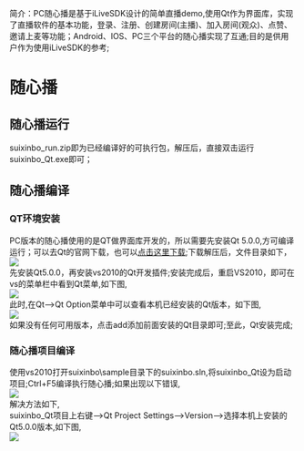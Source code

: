 ﻿
简介：PC随心播是基于iLiveSDK设计的简单直播demo,使用Qt作为界面库，实现了直播软件的基本功能，登录、注册、创建房间(主播)、加入房间(观众)、点赞、邀请上麦等功能；Android、IOS、PC三个平台的随心播实现了互通;目的是供用户作为使用iLiveSDK的参考;

# 随心播

## 随心播运行
  suixinbo_run.zip即为已经编译好的可执行包，解压后，直接双击运行suixinbo_Qt.exe即可；

## 随心播编译

### QT环境安装
PC版本的随心播使用的是QT做界面库开发的，所以需要先安装Qt 5.0.0,方可编译运行；可以去Qt的官网下载，也可以[点击这里下载](http://dldir1.qq.com/hudongzhibo/git/Qt/Qt_5.0.0.zip);下载解压后，文件目录如下，<br/>
![](http://mc.qcloudimg.com/static/img/00d8b25ddf3160c0673327568cd559fc/image.png)<br/>
先安装Qt5.0.0，再安装vs2010的Qt开发插件;安装完成后，重启VS2010，即可在vs的菜单栏中看到Qt菜单,如下图,<br/>
![](http://mc.qcloudimg.com/static/img/3422fe8496cd39d1b7d6c2b418460765/image.png)<br/>
此时,在Qt-->Qt Option菜单中可以查看本机已经安装的Qt版本，如下图,<br/>
![](http://mc.qcloudimg.com/static/img/435adc9eeb163e34bc4e602acfc900a1/image.png)<br/>
如果没有任何可用版本，点击add添加前面安装的Qt目录即可;至此，Qt安装完成;

### 随心播项目编译
使用vs2010打开suixinbo\sample目录下的suixinbo.sln,将suixinbo_Qt设为启动项目;Ctrl+F5编译执行随心播;如果出现以下错误,<br/>
![](http://mc.qcloudimg.com/static/img/c26848a45381ec52be2f119651dfedd0/image.png)<br/>
解决方法如下,<br>
suixinbo_Qt项目上右键-->Qt Project Settings-->Version-->选择本机上安装的Qt5.0.0版本,如下图,<br/>
![](http://mc.qcloudimg.com/static/img/b4a713a90cf513f0173c5bc556a1a09c/image.png)

